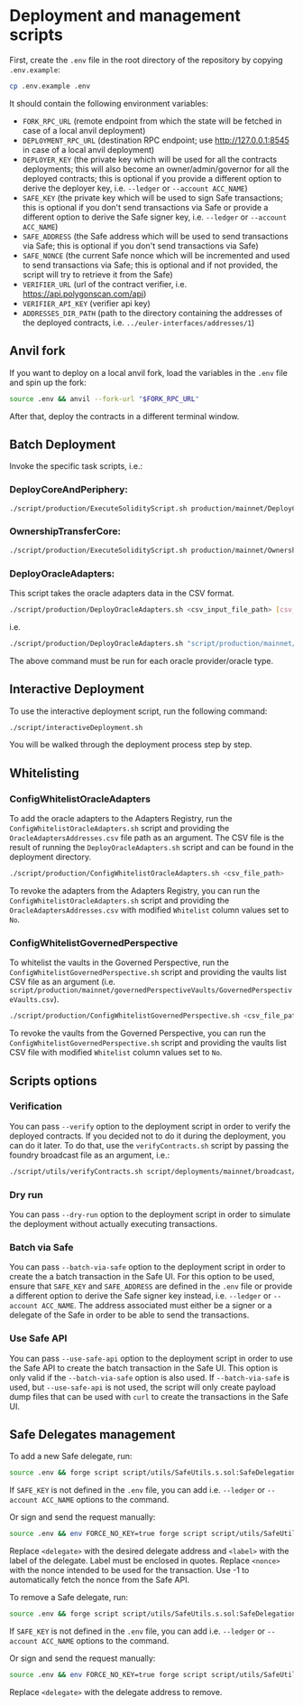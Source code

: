 # Deployment and management scripts

First, create the `.env` file in the root directory of the repository by copying `.env.example`:

```sh
cp .env.example .env
```

It should contain the following environment variables:
- `FORK_RPC_URL` (remote endpoint from which the state will be fetched in case of a local anvil deployment)
- `DEPLOYMENT_RPC_URL` (destination RPC endpoint; use http://127.0.0.1:8545 in case of a local anvil deployment)
- `DEPLOYER_KEY` (the private key which will be used for all the contracts deployments; this will also become an owner/admin/governor for all the  deployed contracts; this is optional if you provide a different option to derive the deployer key, i.e. `--ledger` or `--account ACC_NAME`)
- `SAFE_KEY` (the private key which will be used to sign Safe transactions; this is optional if you don't send transactions via Safe or provide a different option to derive the Safe signer key, i.e. `--ledger` or `--account ACC_NAME`)
- `SAFE_ADDRESS` (the Safe address which will be used to send transactions via Safe; this is optional if you don't send transactions via Safe)
- `SAFE_NONCE` (the current Safe nonce which will be incremented and used to send transactions via Safe; this is optional and if not provided, the script will try to retrieve it from the Safe)
- `VERIFIER_URL` (url of the contract verifier, i.e. https://api.polygonscan.com/api)
- `VERIFIER_API_KEY` (verifier api key)
- `ADDRESSES_DIR_PATH` (path to the directory containing the addresses of the deployed contracts, i.e. `../euler-interfaces/addresses/1`)

## Anvil fork

If you want to deploy on a local anvil fork, load the variables in the `.env` file and spin up the fork:

```sh
source .env && anvil --fork-url "$FORK_RPC_URL"
```

After that, deploy the contracts in a different terminal window.

## Batch Deployment

Invoke the specific task scripts, i.e.:

### DeployCoreAndPeriphery:

```sh
./script/production/ExecuteSolidityScript.sh production/mainnet/DeployCoreAndPeriphery.s.sol
```

### OwnershipTransferCore:

```sh
./script/production/ExecuteSolidityScript.sh production/mainnet/OwnershipTransferCore.s.sol
```

### DeployOracleAdapters:

This script takes the oracle adapters data in the CSV format.

```sh
./script/production/DeployOracleAdapters.sh <csv_input_file_path> [csv_oracle_adapters_addresses_path]
```

i.e.
```sh
./script/production/DeployOracleAdapters.sh "script/production/mainnet/oracleAdapters/test/Euler V2 Oracles - Chainlink.csv"
```

The above command must be run for each oracle provider/oracle type.

## Interactive Deployment

To use the interactive deployment script, run the following command:

```sh
./script/interactiveDeployment.sh
```

You will be walked through the deployment process step by step.

## Whitelisting

### ConfigWhitelistOracleAdapters

To add the oracle adapters to the Adapters Registry, run the `ConfigWhitelistOracleAdapters.sh` script and providing the `OracleAdaptersAddresses.csv` file path as an argument. The CSV file is the result of running the `DeployOracleAdapters.sh` script and can be found in the deployment directory.

```sh
./script/production/ConfigWhitelistOracleAdapters.sh <csv_file_path>
```

To revoke the adapters from the Adapters Registry, you can run the `ConfigWhitelistOracleAdapters.sh` script and providing the `OracleAdaptersAddresses.csv` with modified `Whitelist` column values set to `No`.

### ConfigWhitelistGovernedPerspective

To whitelist the vaults in the Governed Perspective, run the `ConfigWhitelistGovernedPerspective.sh` script and providing the vaults list CSV file as an argument (i.e. `script/production/mainnet/governedPerspectiveVaults/GovernedPerspectiveVaults.csv`).

```sh
./script/production/ConfigWhitelistGovernedPerspective.sh <csv_file_path>
```

To revoke the vaults from the Governed Perspective, you can run the `ConfigWhitelistGovernedPerspective.sh` script and providing the vaults list CSV file with modified `Whitelist` column values set to `No`.

## Scripts options

### Verification

You can pass `--verify` option to the deployment script in order to verify the deployed contracts. If you decided not to do it during the deployment, you can do it later. To do that, use the `verifyContracts.sh` script by passing the foundry broadcast file as an argument, i.e.:

```sh
./script/utils/verifyContracts.sh script/deployments/mainnet/broadcast/DeployCoreAndPeriphery.s.sol.json
```

### Dry run

You can pass `--dry-run` option to the deployment script in order to simulate the deployment without actually executing transactions.

### Batch via Safe

You can pass `--batch-via-safe` option to the deployment script in order to create the a batch transaction in the Safe UI. For this option to be used, ensure that `SAFE_KEY` and `SAFE_ADDRESS` are defined in the `.env` file or provide a different option to derive the Safe signer key instead, i.e. `--ledger` or `--account ACC_NAME`. The address associated must either be a signer or a delegate of the Safe in order to be able to send the transactions.

### Use Safe API

You can pass `--use-safe-api` option to the deployment script in order to use the Safe API to create the batch transaction in the Safe UI. This option is only valid if the `--batch-via-safe` option is also used. If `--batch-via-safe` is used, but `--use-safe-api` is not used, the script will only create payload dump files that can be used with `curl` to create the transactions in the Safe UI.

## Safe Delegates management

To add a new Safe delegate, run:

```bash
source .env && forge script script/utils/SafeUtils.s.sol:SafeDelegation --sig "create(address,address,string)" $SAFE_ADDRESS <delegate> <label> --ffi --rpc-url $DEPLOYMENT_RPC_URL
```

If `SAFE_KEY` is not defined in the `.env` file, you can add i.e. `--ledger` or `--account ACC_NAME` options to the command.

Or sign and send the request manually:

```bash
source .env && env FORCE_NO_KEY=true forge script script/utils/SafeUtils.s.sol:SafeDelegation --sig "createManually(address,address,string,int256)" $SAFE_ADDRESS <delegate> <label> <nonce> --rpc-url $DEPLOYMENT_RPC_URL
```

Replace `<delegate>` with the desired delegate address and `<label>` with the label of the delegate. Label must be enclosed in quotes. Replace `<nonce>` with the nonce intended to be used for the transaction. Use -1 to automatically fetch the nonce from the Safe API.

To remove a Safe delegate, run:

```bash
source .env && forge script script/utils/SafeUtils.s.sol:SafeDelegation --sig "remove(address,address)" $SAFE_ADDRESS <delegate> --ffi --rpc-url $DEPLOYMENT_RPC_URL
```

If `SAFE_KEY` is not defined in the `.env` file, you can add i.e. `--ledger` or `--account ACC_NAME` options to the command.

Or sign and send the request manually:

```bash
source .env && env FORCE_NO_KEY=true forge script script/utils/SafeUtils.s.sol:SafeDelegation --sig "removeManually(address,address)" $SAFE_ADDRESS <delegate> --rpc-url $DEPLOYMENT_RPC_URL
```

Replace `<delegate>` with the delegate address to remove.